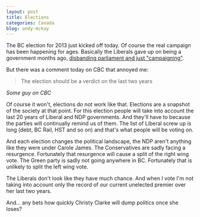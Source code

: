 ```yaml
---
layout: post
title: Elections
categories: Canada
blog: andy-mckay
---
```

The BC election for 2013 just kicked off today. Of course the real campaign has been happening for ages. Basically the Liberals gave up on being a government months ago, <a href="http://www.agmweb.ca/2012-09-20-come-chat-with-me-christy">disbanding parliament and just "campaigning"</a>.

But there was a comment today on CBC that annoyed me:

<blockquote>The election should be a verdict on the last two years</blockquote>
<cite>Some guy on CBC</cite>

Of course it won't, elections do not work like that. Elections are a snapshot of the society at that point. For this election people will take into account the last 20 years of Liberal and NDP governments. And they'll have to because the parties will continually remind us of them. The list of Liberal screw up is long (debt, BC Rail, HST and so on) and that's what people will be voting on.

And each election changes the political landscape, the NDP aren't anything like they were under Carole James. The Conservatives are sadly facing a resurgence. Fortunately that resurgence will cause a split of the right wing vote. The Green party is sadly not going anywhere in BC. Fortunately that is unlikely to split the left wing vote.

The Liberals don't look like they have much chance. And when I vote I'm not taking into account only the record of our current unelected premier over her last two years.

And... any bets how quickly Christy Clarke will dump politics once she loses?
